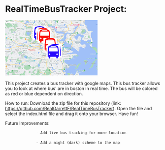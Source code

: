 # RealTimeBusTracker Project:

<img src= "/busImg.png" width = '300' />

This project creates a bus tracker with google maps. This bus tracker allows you to look
at where bus' are in boston in real time. The bus will be colored as red or blue dependent on direction.

How to run: Download the zip file for this repository (link: https://github.com/RealGarrettF/RealTimeBusTracker). Open the file and select the index.html file and drag it onto your browser. Have fun!
    
Future Improvements: 
    
                  - Add live bus tracking for more location
        
                  - Add a night (dark) scheme to the map
                         
                            
